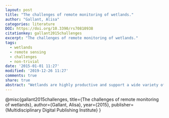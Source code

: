 ```yaml
---
layout: post
title: "The challenges of remote monitoring of wetlands."
author: "Gallant, Alisa"
categories: literature
DOI: https://doi.org/10.3390/rs70810938
citationkey: gallant2015challenges
excerpt: "The challenges of remote monitoring of wetlands."
tags:
  - wetlands
  - remote sensing
  - challenges
  - non-trivial
date: '2015-01-01 11:27'
modified: '2019-12-26 11:27'
comments: true
share: true
abstract: "Wetlands are highly productive and support a wide variety of ecosystem goods and services. Various forms of global change impose compelling needs for timely and reliable information on the status of wetlands worldwide, but several characteristics of wetlands make them challenging to monitor remotely: they lack a single, unifying land-cover feature; they tend to be highly dynamic and their energy signatures are constantly changing; and steep environmental gradients in and around wetlands produce narrow ecotones that often are below the resolving capacity of remote sensors. These challenges and needs set the context for a special issue focused on wetland remote sensing. Contributed papers responded to one of three overarching questions aimed at improving remote, large-area monitoring of wetlands: (1) What approaches and data products are being developed specifically to support regional to global long-term monitoring of wetland landscapes? (2) What are the promising new technologies and sensor/multisensor approaches for more accurate and consistent detection of wetlands? (3) Are there studies that demonstrate how remote long-term monitoring of wetland landscapes can reveal changes that correspond with changes in land cover and land use and/or changes in climate? "
---
```


@misc{gallant2015challenges,
  title={The challenges of remote monitoring of wetlands},
  author={Gallant, Alisa},
  year={2015},
  publisher={Multidisciplinary Digital Publishing Institute}
}
